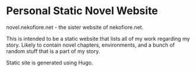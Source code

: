 
# Personal Static Novel Website

novel.nekofiore.net - the sister website of nekofiore.net.

This is intended to be a static website that lists all of my work regarding my story. Likely to contain novel chapters, environments, and a bunch of random stuff that is a part of my story.

Static site is generated using Hugo.
